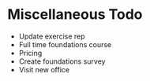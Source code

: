 # Miscellaneous Todo

* Update exercise rep
* Full time foundations course
* Pricing
* Create foundations survey
* Visit new office

